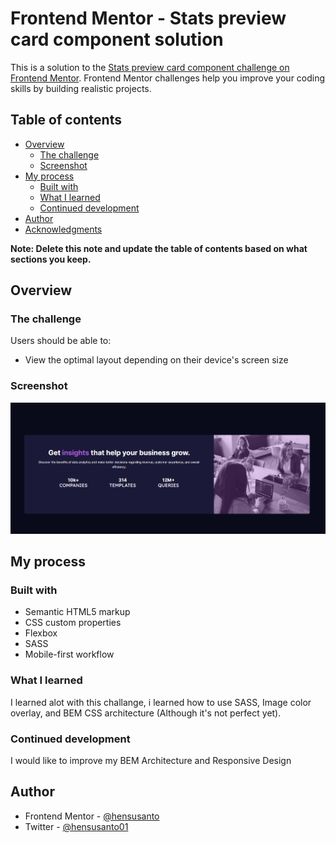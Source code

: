 # Frontend Mentor - Stats preview card component solution

This is a solution to the [Stats preview card component challenge on Frontend Mentor](https://www.frontendmentor.io/challenges/stats-preview-card-component-8JqbgoU62). Frontend Mentor challenges help you improve your coding skills by building realistic projects. 

## Table of contents

- [Overview](#overview)
  - [The challenge](#the-challenge)
  - [Screenshot](#screenshot)
- [My process](#my-process)
  - [Built with](#built-with)
  - [What I learned](#what-i-learned)
  - [Continued development](#continued-development)
- [Author](#author)
- [Acknowledgments](#acknowledgments)

**Note: Delete this note and update the table of contents based on what sections you keep.**

## Overview

### The challenge

Users should be able to:

- View the optimal layout depending on their device's screen size

### Screenshot

![](./screenshot.png)

## My process

### Built with

- Semantic HTML5 markup
- CSS custom properties
- Flexbox
- SASS
- Mobile-first workflow

### What I learned

I learned alot with this challange, i learned how to use SASS, Image color overlay, and BEM CSS architecture (Although it's not perfect yet).

### Continued development

I would like to improve my BEM Architecture and Responsive Design

## Author

- Frontend Mentor - [@hensusanto](https://www.frontendmentor.io/profile/hensusanto)
- Twitter - [@hensusanto01](https://twitter.com/hensusant01)